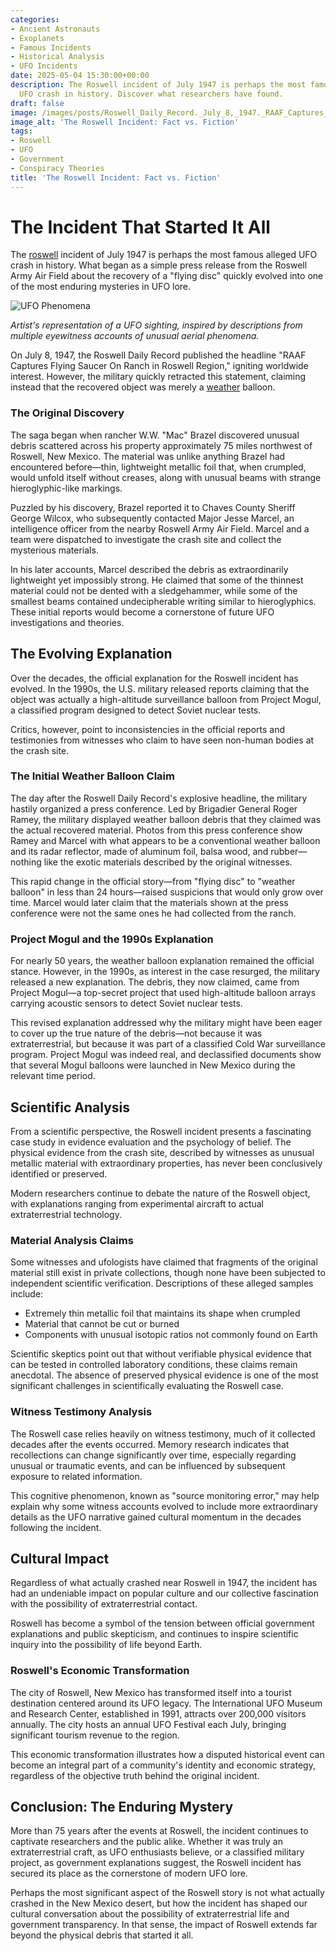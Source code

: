 ```yaml
---
categories:
- Ancient Astronauts
- Exoplanets
- Famous Incidents
- Historical Analysis
- UFO Incidents
date: 2025-05-04 15:30:00+00:00
description: The Roswell incident of July 1947 is perhaps the most famous alleged
  UFO crash in history. Discover what researchers have found.
draft: false
image: /images/posts/Roswell_Daily_Record._July_8,_1947._RAAF_Captures_Flying_Saucer_On_Ranch_in_Roswell_Region._Top_of_front_page.jpg
image_alt: 'The Roswell Incident: Fact vs. Fiction'
tags:
- Roswell
- UFO
- Government
- Conspiracy Theories
title: 'The Roswell Incident: Fact vs. Fiction'
---
```


# The Incident That Started It All

The [roswell](/blog/post-3) incident of July 1947 is perhaps the most famous alleged UFO crash in history. What began as a simple press release from the Roswell Army Air Field about the recovery of a "flying disc" quickly evolved into one of the most enduring mysteries in UFO lore.

![UFO Phenomena](/attached_assets/caption%20(2).jpg)

*Artist's representation of a UFO sighting, inspired by descriptions from multiple eyewitness accounts of unusual aerial phenomena.*

On July 8, 1947, the Roswell Daily Record published the headline "RAAF Captures Flying Saucer On Ranch in Roswell Region," igniting worldwide interest. However, the military quickly retracted this statement, claiming instead that the recovered object was merely a [weather](/blog/weather-patterns-on-brown-dwarfs-and-giant-exoplanets) balloon.

### The Original Discovery

The saga began when rancher W.W. "Mac" Brazel discovered unusual debris scattered across his property approximately 75 miles northwest of Roswell, New Mexico. The material was unlike anything Brazel had encountered before—thin, lightweight metallic foil that, when crumpled, would unfold itself without creases, along with unusual beams with strange hieroglyphic-like markings.

Puzzled by his discovery, Brazel reported it to Chaves County Sheriff George Wilcox, who subsequently contacted Major Jesse Marcel, an intelligence officer from the nearby Roswell Army Air Field. Marcel and a team were dispatched to investigate the crash site and collect the mysterious materials.

In his later accounts, Marcel described the debris as extraordinarily lightweight yet impossibly strong. He claimed that some of the thinnest material could not be dented with a sledgehammer, while some of the smallest beams contained undecipherable writing similar to hieroglyphics. These initial reports would become a cornerstone of future UFO investigations and theories.

## The Evolving Explanation

Over the decades, the official explanation for the Roswell incident has evolved. In the 1990s, the U.S. military released reports claiming that the object was actually a high-altitude surveillance balloon from Project Mogul, a classified program designed to detect Soviet nuclear tests.

Critics, however, point to inconsistencies in the official reports and testimonies from witnesses who claim to have seen non-human bodies at the crash site.

### The Initial Weather Balloon Claim

The day after the Roswell Daily Record's explosive headline, the military hastily organized a press conference. Led by Brigadier General Roger Ramey, the military displayed weather balloon debris that they claimed was the actual recovered material. Photos from this press conference show Ramey and Marcel with what appears to be a conventional weather balloon and its radar reflector, made of aluminum foil, balsa wood, and rubber—nothing like the exotic materials described by the original witnesses.

This rapid change in the official story—from "flying disc" to "weather balloon" in less than 24 hours—raised suspicions that would only grow over time. Marcel would later claim that the materials shown at the press conference were not the same ones he had collected from the ranch.

### Project Mogul and the 1990s Explanation

For nearly 50 years, the weather balloon explanation remained the official stance. However, in the 1990s, as interest in the case resurged, the military released a new explanation. The debris, they now claimed, came from Project Mogul—a top-secret project that used high-altitude balloon arrays carrying acoustic sensors to detect Soviet nuclear tests.

This revised explanation addressed why the military might have been eager to cover up the true nature of the debris—not because it was extraterrestrial, but because it was part of a classified Cold War surveillance program. Project Mogul was indeed real, and declassified documents show that several Mogul balloons were launched in New Mexico during the relevant time period.

## Scientific Analysis

From a scientific perspective, the Roswell incident presents a fascinating case study in evidence evaluation and the psychology of belief. The physical evidence from the crash site, described by witnesses as unusual metallic material with extraordinary properties, has never been conclusively identified or preserved.

Modern researchers continue to debate the nature of the Roswell object, with explanations ranging from experimental aircraft to actual extraterrestrial technology.

### Material Analysis Claims

Some witnesses and ufologists have claimed that fragments of the original material still exist in private collections, though none have been subjected to independent scientific verification. Descriptions of these alleged samples include:

- Extremely thin metallic foil that maintains its shape when crumpled
- Material that cannot be cut or burned
- Components with unusual isotopic ratios not commonly found on Earth

Scientific skeptics point out that without verifiable physical evidence that can be tested in controlled laboratory conditions, these claims remain anecdotal. The absence of preserved physical evidence is one of the most significant challenges in scientifically evaluating the Roswell case.

### Witness Testimony Analysis

The Roswell case relies heavily on witness testimony, much of it collected decades after the events occurred. Memory research indicates that recollections can change significantly over time, especially regarding unusual or traumatic events, and can be influenced by subsequent exposure to related information.

This cognitive phenomenon, known as "source monitoring error," may help explain why some witness accounts evolved to include more extraordinary details as the UFO narrative gained cultural momentum in the decades following the incident.

## Cultural Impact

Regardless of what actually crashed near Roswell in 1947, the incident has had an undeniable impact on popular culture and our collective fascination with the possibility of extraterrestrial contact.

Roswell has become a symbol of the tension between official government explanations and public skepticism, and continues to inspire scientific inquiry into the possibility of life beyond Earth.

### Roswell's Economic Transformation

The city of Roswell, New Mexico has transformed itself into a tourist destination centered around its UFO legacy. The International UFO Museum and Research Center, established in 1991, attracts over 200,000 visitors annually. The city hosts an annual UFO Festival each July, bringing significant tourism revenue to the region.

This economic transformation illustrates how a disputed historical event can become an integral part of a community's identity and economic strategy, regardless of the objective truth behind the original incident.

## Conclusion: The Enduring Mystery

More than 75 years after the events at Roswell, the incident continues to captivate researchers and the public alike. Whether it was truly an extraterrestrial craft, as UFO enthusiasts believe, or a classified military project, as government explanations suggest, the Roswell incident has secured its place as the cornerstone of modern UFO lore.

Perhaps the most significant aspect of the Roswell story is not what actually crashed in the New Mexico desert, but how the incident has shaped our cultural conversation about the possibility of extraterrestrial life and government transparency. In that sense, the impact of Roswell extends far beyond the physical debris that started it all.